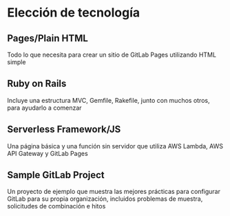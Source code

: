 # Elección de tecnología
## Pages/Plain HTML
Todo lo que necesita para crear un sitio de GitLab Pages utilizando HTML simple

## Ruby on Rails
Incluye una estructura MVC, Gemfile, Rakefile, junto con muchos otros, para ayudarlo a comenzar

## Serverless Framework/JS
Una página básica y una función sin servidor que utiliza AWS Lambda, AWS API Gateway y GitLab Pages

## Sample GitLab Project
Un proyecto de ejemplo que muestra las mejores prácticas para configurar GitLab para su propia organización, incluidos problemas de muestra, solicitudes de combinación e hitos
